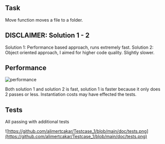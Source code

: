 ## Task

Move function moves a file to a folder.

## DISCLAIMER: Solution 1 - 2

Solution 1: Performance based approach, runs extremely fast.
Solution 2: Object oriented approach, I aimed for higher code quality. Slightly slower.

## Performance

![performance](C:\Users\Monst\OneDrive\Belgeler\GitHub\FarmaborsaCore\Testcase_1\doc\performance.png)

Both solution 1 and solution 2 is fast, solution 1 is faster because it only does 2 passes or less. Instantiation costs may have effected the tests. 

## Tests

All passing with additional tests

![https://github.com/alimertcakar/Testcase_1/blob/main/doc/tests.png](https://github.com/alimertcakar/Testcase_1/blob/main/doc/tests.png)
